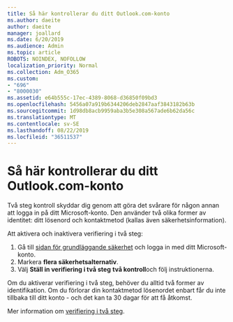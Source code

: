 ```yaml
---
title: Så här kontrollerar du ditt Outlook.com-konto
ms.author: daeite
author: daeite
manager: joallard
ms.date: 6/20/2019
ms.audience: Admin
ms.topic: article
ROBOTS: NOINDEX, NOFOLLOW
localization_priority: Normal
ms.collection: Adm_O365
ms.custom:
- "696"
- "8000030"
ms.assetid: e64b555c-17ec-4389-8068-d36850f09bd3
ms.openlocfilehash: 5456a07a919b6344206deb2847aaf3843182b63b
ms.sourcegitcommit: 1d98db8acb9959aba3b5e308a567ade6b62da56c
ms.translationtype: MT
ms.contentlocale: sv-SE
ms.lasthandoff: 08/22/2019
ms.locfileid: "36511537"
---
```

# <a name="how-to-verify-your-outlookcom-account"></a>Så här kontrollerar du ditt Outlook.com-konto

Två steg kontroll skyddar dig genom att göra det svårare för någon annan att logga in på ditt Microsoft-konto. Den använder två olika former av identitet: ditt lösenord och kontaktmetod (kallas även säkerhetsinformation).
  
Att aktivera och inaktivera verifiering i två steg:
  
1. Gå till [sidan för grundläggande säkerhet](https://go.microsoft.com/fwlink/?linkid=842325) och logga in med ditt Microsoft-konto.
2. Markera **flera säkerhetsalternativ**.
3. Välj **Ställ in verifiering i två steg** **två kontroll**och följ instruktionerna.

Om du aktiverar verifiering i två steg, behöver du alltid två former av identifikation. Om du förlorar din kontaktmetod lösenordet enbart får du inte tillbaka till ditt konto - och det kan ta 30 dagar för att få åtkomst.
  
Mer information om [verifiering i två steg](https://go.microsoft.com/fwlink/?linkid=872270).
  